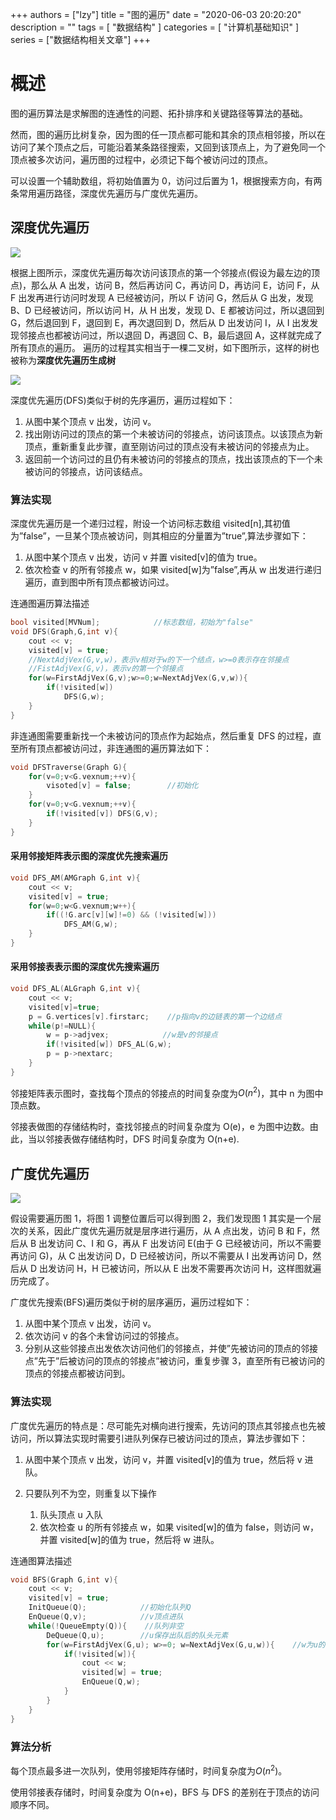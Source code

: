 
+++
authors = ["lzy"]
title = "图的遍历"
date = "2020-06-03 20:20:20"
description = ""
tags = [
    "数据结构"
]
categories = [
    "计算机基础知识"
]
series = ["数据结构相关文章"]
+++

# 概述

图的遍历算法是求解图的连通性的问题、拓扑排序和关键路径等算法的基础。

然而，图的遍历比树复杂，因为图的任一顶点都可能和其余的顶点相邻接，所以在访问了某个顶点之后，可能沿着某条路径搜索，又回到该顶点上，为了避免同一个顶点被多次访问，遍历图的过程中，必须记下每个被访问过的顶点。

可以设置一个辅助数组，将初始值置为 0，访问过后置为 1，根据搜索方向，有两条常用遍历路径，深度优先遍历与广度优先遍历。

## 深度优先遍历

![](../static/KaONbqhtioYCIcxaQHncQZYMnih.webp)

根据上图所示，深度优先遍历每次访问该顶点的第一个邻接点(假设为最左边的顶点)，那么从 A 出发，访问 B，然后再访问 C，再访问 D，再访问 E，访问 F，从 F 出发再进行访问时发现 A 已经被访问，所以 F 访问 G，然后从 G 出发，发现 B、D 已经被访问，所以访问 H，从 H 出发，发现 D、E 都被访问过，所以退回到 G，然后退回到 F，退回到 E，再次退回到 D，然后从 D 出发访问 I，从 I 出发发现邻接点也都被访问过，所以退回 D，再退回 C、B，最后退回 A，这样就完成了所有顶点的遍历。
遍历的过程其实相当于一棵二叉树，如下图所示，这样的树也被称为**深度优先遍历生成树**

![](../static/G6QzbFEuSojv1axHIfMctBCZnNg.webp)

深度优先遍历(DFS)类似于树的先序遍历，遍历过程如下：

1. 从图中某个顶点 v 出发，访问 v。
2. 找出刚访问过的顶点的第一个未被访问的邻接点，访问该顶点。以该顶点为新顶点，重新重复此步骤，直至刚访问过的顶点没有未被访问的邻接点为止。
3. 返回前一个访问过的且仍有未被访问的邻接点的顶点，找出该顶点的下一个未被访问的邻接点，访问该结点。

### 算法实现

深度优先遍历是一个递归过程，附设一个访问标志数组 visited[n],其初值为”false”，一旦某个顶点被访问，则其相应的分量置为”true”,算法步骤如下：

1. 从图中某个顶点 v 出发，访问 v 并置 visited[v]的值为 true。
2. 依次检查 v 的所有邻接点 w，如果 visited[w]为”false”,再从 w 出发进行递归遍历，直到图中所有顶点都被访问过。

连通图遍历算法描述

```c
bool visited[MVNum];            //标志数组，初始为"false"
void DFS(Graph,G,int v){
    cout << v;
    visited[v] = true;
    //NextAdjVex(G,v,w)，表示v相对于w的下一个结点，w>=0表示存在邻接点
    //FistAdjVex(G,v)，表示v的第一个邻接点
    for(w=FirstAdjVex(G,v);w>=0;w=NextAdjVex(G,v,w)){
        if(!visited[w])
            DFS(G,w);
    }
}
```

非连通图需要重新找一个未被访问的顶点作为起始点，然后重复 DFS 的过程，直至所有顶点都被访问过，非连通图的遍历算法如下：

```c
void DFSTraverse(Graph G){
    for(v=0;v<G.vexnum;++v){
        visoted[v] = false;        //初始化
    }
    for(v=0;v<G.vexnum;++v){
        if(!visited[v]) DFS(G,v);
    }
}
```

#### 采用邻接矩阵表示图的深度优先搜索遍历

```c
void DFS_AM(AMGraph G,int v){
    cout << v;
    visited[v] = true;
    for(w=0;w<G.vexnum;w++){
        if((!G.arc[v][w]!=0) && (!visited[w]))
            DFS_AM(G,w);
    }
}
```

#### 采用邻接表表示图的深度优先搜索遍历

```c
void DFS_AL(ALGraph G,int v){
    cout << v;
    visited[v]=true;
    p = G.vertices[v].firstarc;    //p指向v的边链表的第一个边结点
    while(p!=NULL){
        w = p->adjvex;            //w是v的邻接点
        if(!visited[w]) DFS_AL(G,w);
        p = p->nextarc;
    }
}
```

邻接矩阵表示图时，查找每个顶点的邻接点的时间复杂度为$O(n^2)$，其中 n 为图中顶点数。

邻接表做图的存储结构时，查找邻接点的时间复杂度为 O(e)，e 为图中边数。由此，当以邻接表做存储结构时，DFS 时间复杂度为 O(n+e).

## 广度优先遍历

![](../static/IKVbbkiSjol8oPxoV8ncwmvBnLf.webp)

假设需要遍历图 1，将图 1 调整位置后可以得到图 2，我们发现图 1 其实是一个层次的关系，因此广度优先遍历就是层序进行遍历，从 A 点出发，访问 B 和 F，然后从 B 出发访问 C、I 和 G，再从 F 出发访问 E(由于 G 已经被访问，所以不需要再访问 G)，从 C 出发访问 D，D 已经被访问，所以不需要从 I 出发再访问 D，然后从 D 出发访问 H，H 已被访问，所以从 E 出发不需要再次访问 H，这样图就遍历完成了。

广度优先搜索(BFS)遍历类似于树的层序遍历，遍历过程如下：

1. 从图中某个顶点 v 出发，访问 v。
2. 依次访问 v 的各个未曾访问过的邻接点。
3. 分别从这些邻接点出发依次访问他们的邻接点，并使”先被访问的顶点的邻接点”先于”后被访问的顶点的邻接点”被访问，重复步骤 3，直至所有已被访问的顶点的邻接点都被访问到。

### 算法实现

广度优先遍历的特点是：尽可能先对横向进行搜索，先访问的顶点其邻接点也先被访问，所以算法实现时需要引进队列保存已被访问过的顶点，算法步骤如下：

1. 从图中某个顶点 v 出发，访问 v，并置 visited[v]的值为 true，然后将 v 进队。
2. 只要队列不为空，则重复以下操作

   1. 队头顶点 u 入队
   2. 依次检查 u 的所有邻接点 w，如果 visited[w]的值为 false，则访问 w，并置 visited[w]的值为 true，然后将 w 进队。

连通图算法描述

```c
void BFS(Graph G,int v){
    cout << v;
    visited[v] = true;
    InitQueue(Q);            //初始化队列Q
    EnQueue(Q,v);            //v顶点进队
    while(!QueueEmpty(Q)){    //队列非空
        DeQueue(Q,u);        //u保存出队后的队头元素
        for(w=FirstAdjVex(G,u); w>=0; w=NextAdjVex(G,u,w)){    //w为u的邻接点
            if(!visited[w]){
                cout << w;
                visited[w] = true;
                EnQueue(Q,w);
            }
        }
    }
}
```

### 算法分析

每个顶点最多进一次队列，使用邻接矩阵存储时，时间复杂度为$O(n^2)$。

使用邻接表存储时，时间复杂度为 O(n+e)，BFS 与 DFS 的差别在于顶点的访问顺序不同。
